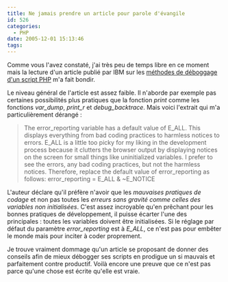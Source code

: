 ```yaml
---
title: Ne jamais prendre un article pour parole d'évangile
id: 526
categories:
  - PHP
date: 2005-12-01 15:13:46
tags:
---
```


Comme vous l'avez constaté, j'ai très peu de temps libre en ce moment mais la lecture d'un article publié par IBM sur les [méthodes de déboggage d'un script PHP](http://www-128.ibm.com/developerworks/opensource/library/os-debug/?ca=dgr-lnxw06PHPEclipse) m'a fait bondir.

Le niveau général de l'article est assez faible. Il n'aborde par exemple pas certaines possibilités plus pratiques que la fonction _print_ comme les fonctions _var_dump_, _print_r_ et _debug_backtrace_. Mais voici l'extrait qui m'a particulièrement dérangé&nbsp;:
 > The error_reporting variable has a default value of E_ALL. This displays everything from bad coding practices to harmless notices to errors. E_ALL is a little too picky for my liking in the development process because it clutters the browser output by displaying notices on the screen for small things like uninitialized variables. I prefer to see the errors, any bad coding practices, but not the harmless notices. Therefore, replace the default value of error_reporting as follows: error_reporting = E_ALL &amp; ~E_NOTICE 

L'auteur déclare qu'il préfère n'avoir que les _mauvaises pratiques de codage_ et non pas toutes les _erreurs sans gravité comme celles des variables non initialisées_. C'est assez incroyable qu'en prêchant pour les bonnes pratiques de développement, il puisse écarter l'une des principales&nbsp;: toutes les variables doivent être initialisées. Si le réglage par défaut du paramètre _error_reporting_ est à _E_ALL_, ce n'est pas pour embêter le monde mais pour inciter à coder proprement.

Je trouve vraiment dommage qu'un article se proposant de donner des conseils afin de mieux débogger ses scripts en prodigue un si mauvais et parfaitement contre productif. Voilà encore une preuve que ce n'est pas parce qu'une chose est écrite qu'elle est vraie.